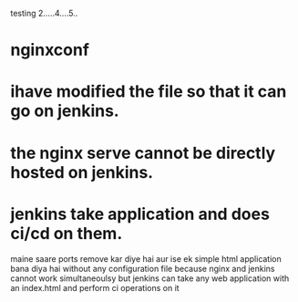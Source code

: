 testing 2.....4....5..

# nginxconf
# ihave modified the file so that it can go on jenkins.
# the nginx serve cannot be directly hosted on jenkins.
# jenkins take application and does ci/cd on them.
maine saare ports remove kar diye hai aur ise ek simple html application bana diya hai without any configuration file because nginx and jenkins cannot work simultaneoulsy but jenkins can take any web application with an index.html and perform ci operations on it
